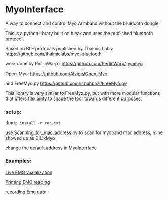 # MyoInterface

A way to connect and control Myo Armband without the bluetooth dongle.

This is a python library built on bleak and uses the published bluetooth protocol.

Based on BLE protocals published by Thalmic Labs: https://github.com/thalmiclabs/myo-bluetooth 

work done by PerlinWarp : https://github.com/PerlinWarp/pyomyo 

Open-Myo: https://github.com/Alvipe/Open-Myo

and FreeMyo.py https://github.com/jshahbazi/FreeMyo.py



This library is very similar to FreeMyo.py, but with more modular functions that offers flexibility to shape the tool towards different purposes.



### setup:

do`pip install -r req.txt`

use [Scanning_for_mac_address.py](https://github.com/madwilliam/MyoInterface/blob/main/Scanning_for_mac_address.py) to scan for myoband mac address, mine showed up as DIUxMyo

change the default address in [MyoInterface](https://github.com/madwilliam/MyoInterface/blob/main/MyoInterface.py)

### Examples:

[Live EMG visualization](https://github.com/madwilliam/MyoInterface/blob/main/real_time_plotting.py)

[Printing EMG reading](https://github.com/madwilliam/MyoInterface/blob/main/test.py)

[recording Emg data ](https://github.com/madwilliam/MyoInterface/blob/main/MyoInterface.py)

